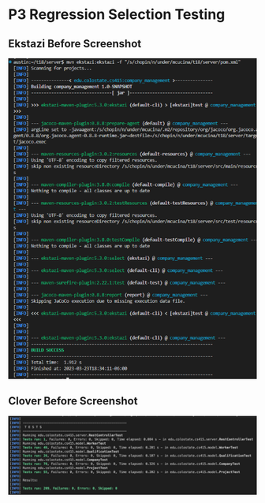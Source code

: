 # P3 Regression Selection Testing

## Ekstazi Before Screenshot
![image](P3_rts/ekstazi_before.png)

## Clover Before Screenshot
![image](P3_rts/clover_before.png)
